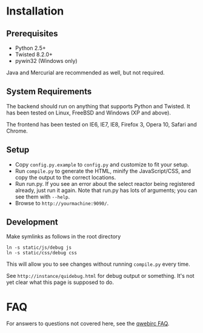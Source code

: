 Installation
============

Prerequisites
-------------
- Python 2.5+
- Twisted 8.2.0+
- pywin32 (Windows only)

Java and Mercurial are recommended as well, but not required.


System Requirements
-------------------
The backend should run on anything that supports Python and Twisted.
It has been tested on Linux, FreeBSD and Windows (XP and above).

The frontend has been tested on IE6, IE7, IE8, Firefox 3, Opera 10, Safari and Chrome.

Setup
-----
- Copy `config.py.example` to `config.py` and customize to fit your setup.
- Run `compile.py` to generate the HTML, minify the JavaScript/CSS, and copy the output to the correct locations.
- Run run.py. If you see an error about the select reactor being registered already, just run it again.
  Note that run.py has lots of arguments; you can see them with `--help`.
- Browse to `http://yourmachine:9090/`.

Development
-----------
Make symlinks as follows in the root directory

	ln -s static/js/debug js
	ln -s static/css/debug css

This will allow you to see changes without running `compile.py` every time.

See `http://instance/quidebug.html` for debug output or something.
It's not yet clear what this page is supposed to do.


FAQ
===

For answers to questions not covered here, see the [qwebirc FAQ](http://qwebirc.org/faq).